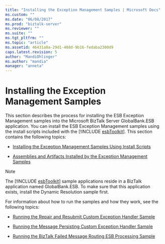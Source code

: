 ```yaml
---
title: "Installing the Exception Management Samples | Microsoft Docs"
ms.custom: ""
ms.date: "06/08/2017"
ms.prod: "biztalk-server"
ms.reviewer: ""
ms.suite: ""
ms.tgt_pltfrm: ""
ms.topic: "article"
ms.assetid: 46431a8a-29d1-488d-9b16-fedaba2300d9
caps.latest.revision: 5
author: "MandiOhlinger"
ms.author: "mandia"
manager: "anneta"
---
```

# Installing the Exception Management Samples
This section describes the process for installing the ESB Exception Management samples into the Microsoft BizTalk Server GlobalBank.ESB application. You can install the ESB Exception Management samples using the install scripts included with the [!INCLUDE [esbToolkit](../includes/esbtoolkit-md.md)]. This section contains the following topics:  
  
-   [Installing the Exception Management Samples Using Install Scripts](../esb-toolkit/installing-the-exception-management-samples-using-install-scripts.md)  
  
-   [Assemblies and Artifacts Installed by the Exception Management Samples](../esb-toolkit/assemblies-and-artifacts-installed-by-the-exception-management-samples.md)  
  
> [!NOTE]
>  The [!INCLUDE [esbToolkit](../includes/esbtoolkit-md.md)] sample applications reside in a BizTalk application named GlobalBank.ESB. To make sure that this application exists, install the Dynamic Resolution sample first.  
  
 For information about how to run the samples and how they work, see the following topics:  
  
-   [Running the Repair and Resubmit Custom Exception Handler Sample](../esb-toolkit/running-the-repair-and-resubmit-custom-exception-handler-sample.md)  
  
-   [Running the Message Persisting Custom Exception Handler Sample](../esb-toolkit/running-the-message-persisting-custom-exception-handler-sample.md)  
  
-   [Running the BizTalk Failed Message Routing ESB Processing Sample](../esb-toolkit/running-the-biztalk-failed-message-routing-esb-processing-sample.md)